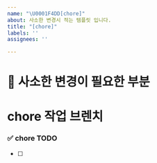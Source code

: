 ```yaml
---
name: "\U0001F4DD[chore]"
about: 사소한 변경시 적는 템플릿 입니다.
title: "[chore]"
labels: ''
assignees: ''

---
```


# 📝 사소한 변경이 필요한 부분 
# chore 작업 브렌치
<!-- refactor/issue-47-->

### ✅ chore TODO
<!-- chore 튜두  -->
- [ ]
